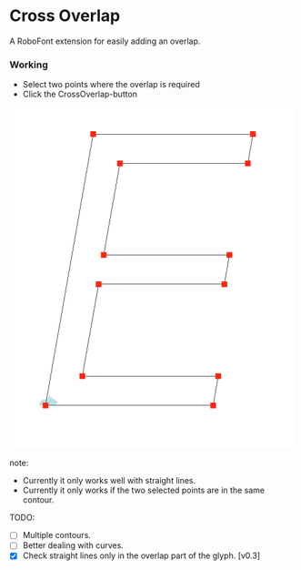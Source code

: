 # Cross Overlap
A RoboFont extension for easily adding an overlap.

### Working
- Select two points where the overlap is required
- Click the CrossOverlap-button

![Preview](https://github.com/thomgb/RoboFontScripts/blob/master/extentions_dev/AddCrossOverlap/addCrossOverlap.gif)

note: 
- Currently it only works well with straight lines.
- Currently it only works if the two selected points are in the same contour.

TODO:
- [ ] Multiple contours.
- [ ] Better dealing with curves.
- [x] Check straight lines only in the overlap part of the glyph. [v0.3]
